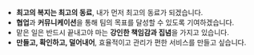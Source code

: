 - **최고의 복지는 최고의 동료**, 내가 먼저 최고의 동료가 되겠습니다.
- **협업**과 **커뮤니케이션**을 통해 팀의 목표를 달성할 수 있도록 기여하겠습니다.
- 맡은 일은 반드시 끝내고야 마는 **강인한 책임감과 집념**을 가지고 있습니다.
- **만들고, 확인하고, 덜어내어**, 효율적이고 관리가 편한 서비스를 만들고 싶습니다.